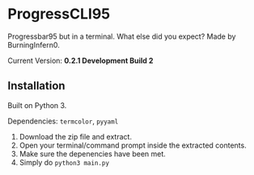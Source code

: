 # ProgressCLI95

Progressbar95 but in a terminal. What else did you expect? Made by BurningInfern0.

Current Version: **0.2.1 Development Build 2**

## Installation

Built on Python 3.

Dependencies: ```termcolor```, ```pyyaml```

1. Download the zip file and extract.
2. Open your terminal/command prompt inside the extracted contents.
3. Make sure the depenencies have been met.
4. Simply do ```python3 main.py```
